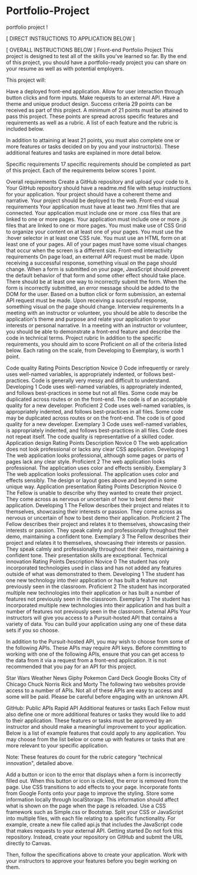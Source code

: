 # Portfolio-Project
portfolio project !

[ DIRECT INSTRUCTIONS TO APPLICATION BELOW ]















































[ OVERALL INSTRUCTIONS BELOW ]
Front-end Portfolio Project
This project is designed to test all of the skills you've learned so far. By the end of this project, you should have a portfolio-ready project you can share on your resume as well as with potential employers.

This project will:

Have a deployed front-end application.
Allow for user interaction through button clicks and form inputs.
Make requests to an external API.
Have a theme and unique product design.
Success criteria
29 points can be received as part of this project. A minimum of 21 points must be attained to pass this project. These points are spread across specific features and requirements as well as a rubric. A list of each feature and the rubric is included below.

In addition to attaining at least 21 points, you must also complete one or more features or tasks decided on by you and your instructor(s). These additional features and tasks are explained in more detail below.

Specific requirements
17 specific requirements should be completed as part of this project. Each of the requirements below scores 1 point.

Overall requirements
Create a GitHub repository and upload your code to it.
Your GitHub repository should have a readme.md file with setup instructions for your application.
Your project should have a coherent theme and narrative.
Your project should be deployed to the web.
Front-end visual requirements
Your application must have at least two .html files that are connected.
Your application must include one or more .css files that are linked to one or more pages.
Your application must include one or more .js files that are linked to one or more pages.
You must make use of CSS Grid to organize your content on at least one of your pages.
You must use the :hover selector in at least one CSS rule.
You must use an HTML form on at least one of your pages.
All of your pages must have some visual changes that occur when the screen is a different size.
Front-end interactivity requirements
On page load, an external API request must be made. Upon receiving a successful response, something visual on the page should change.
When a form is submitted on your page, JavaScript should prevent the default behavior of that form and some other effect should take place.
There should be at least one way to incorrectly submit the form. When the form is incorrectly submitted, an error message should be added to the DOM for the user.
Based on a button click or form submission, an external API request must be made. Upon receiving a successful response, something visual on the page should change.
Interview requirements
In a meeting with an instructor or volunteer, you should be able to describe the application's theme and purpose and relate your application to your interests or personal narrative.
In a meeting with an instructor or volunteer, you should be able to demonstrate a front-end feature and describe the code in technical terms.
Project rubric
In addition to the specific requirements, you should aim to score Proficient on all of the criteria listed below. Each rating on the scale, from Developing to Exemplary, is worth 1 point.

Code quality
Rating	Points	Description
Novice	0	Code infrequently or rarely uses well-named variables, is appropriately indented, or follows best-practices. Code is generally very messy and difficult to understand.
Developing	1	Code uses well-named variables, is appropriately indented, and follows best-practices in some but not all files. Some code may be duplicated across routes or on the front-end. The code is of an acceptable quality for a new developer.
Proficient	2	Code uses well-named variables, is appropriately indented, and follows best-practices in all files. Some code may be duplicated across routes or on the front-end. The code is of good quality for a new developer.
Exemplary	3	Code uses well-named variables, is appropriately indented, and follows best-practices in all files. Code does not repeat itself. The code quality is representative of a skilled coder.
Application design
Rating	Points	Description
Novice	0	The web application does not look professional or lacks any clear CSS application.
Developing	1	The web application looks professional, although some pages or parts of pages lack any clear style.
Proficient	2	The web application looks professional. The application uses color and effects sensibly.
Exemplary	3	The web application looks professional. The application uses color and effects sensibly. The design or layout goes above and beyond in some unique way.
Application presentation
Rating	Points	Description
Novice	0	The Fellow is unable to describe why they wanted to create their project. They come across as nervous or uncertain of how to best demo their application.
Developing	1	The Fellow describes their project and relates it to themselves, showcasing their interests or passion. They come across as nervous or uncertain of how to best demo their application.
Proficient	2	The Fellow describes their project and relates it to themselves, showcasing their interests or passion. They speak calmly and professionally throughout their demo, maintaining a confident tone.
Exemplary	3	The Fellow describes their project and relates it to themselves, showcasing their interests or passion. They speak calmly and professionally throughout their demo, maintaining a confident tone. Their presentation skills are exceptional.
Technical innovation
Rating	Points	Description
Novice	0	The student has only incorporated technologies used in class and has not added any features outside of what was demonstrated to them.
Developing	1	The student has one new technology into their application or has built a feature not previously seen in the classroom.
Proficient	2	The student has incorporated multiple new technologies into their application or has built a number of features not previously seen in the classroom.
Exemplary	3	The student has incorporated multiple new technologies into their application and has built a number of features not previously seen in the classroom.
External APIs
Your instructors will give you access to a Pursuit-hosted API that contains a variety of data. You can build your application using any one of these data sets if you so choose.

In addition to the Pursuit-hosted API, you may wish to choose from some of the following APIs. These APIs may require API keys. Before committing to working with one of the following APIs, ensure that you can get access to the data from it via a request from a front-end application. It is not recommended that you pay for an API for this project.

Star Wars
Weather
News
Giphy
Pokemon
Card Deck
Google Books
City of Chicago
Chuck Norris
Rick and Morty
The following two websites provide access to a number of APIs. Not all of these APIs are easy to access and some will be paid. Please be careful before engaging with an unknown API.

GitHub: Public APIs
Rapid API
Additional features or tasks
Each Fellow must also define one or more additional features or tasks they would like to add to their application. These features or tasks must be approved by an instructor and should make a meaningful improvement to your application. Below is a list of example features that could apply to any application. You may choose from the list below or come up with features or tasks that are more relevant to your specific application.

Note: These features do count for the rubric category "technical innovation", detailed above.

Add a button or icon to the error that displays when a form is incorrectly filled out. When this button or icon is clicked, the error is removed from the page.
Use CSS transitions to add effects to your page.
Incorporate fonts from Google Fonts onto your page to improve the styling.
Store some information locally through localStorage. This information should affect what is shown on the page when the page is reloaded.
Use a CSS framework such as Simple.css or Bootstrap.
Split your CSS or JavaScript into multiple files, with each file relating to a specific functionality. For example, create a new file called api.js that includes the JavaScript code that makes requests to your external API.
Getting started
Do not fork this repository. Instead, create your repository on GitHub and submit the URL directly to Canvas.

Then, follow the specifications above to create your application. Work with your instructors to approve your features before you begin working on them.
